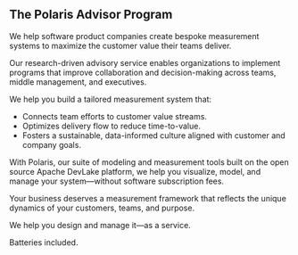 ## The Polaris Advisor Program
  
  We help software product companies create bespoke measurement systems to maximize the customer value their teams deliver.

Our research-driven advisory service enables organizations to implement programs that improve collaboration and decision-making across teams, middle management, and executives.

We help you build a tailored measurement system that:

- Connects team efforts to customer value streams.
- Optimizes delivery flow to reduce time-to-value.
- Fosters a sustainable, data-informed culture aligned with customer and company goals.

With Polaris, our suite of modeling and measurement  tools built on the open source  Apache DevLake platform, we help you visualize, model, and manage your system—without software subscription fees. 

Your business deserves a measurement framework that reflects the unique dynamics of your customers, teams, and purpose.

We help you design and manage it—as a service. 

Batteries included.




